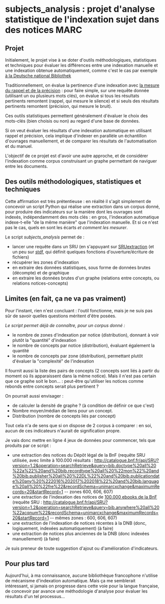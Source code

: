 # subjects_analysis : projet d'analyse statistique de l'indexation sujet dans des notices MARC

## Projet

Initialement, le projet vise à se doter d'outils méthodologiques, statistiques et techniques pour évaluer les différences entre une indexation manuelle et une indexation obtenue automatiquement, comme c'est le cas par exemple [à la Deutsche national Bibliothek](http://library.ifla.org/2213/)

Traditionnellement, on évalue la pertinence d'une indexation avec [la mesure du rappel et de la précision](https://fr.wikipedia.org/wiki/Pr%C3%A9cision_et_rappel) : pour faire simple, sur une requête donnée (utilisant un ou plusieurs mots clés), on évalue si tous les résultats pertinents remontent (rappel, qui mesure le silence) et si seuls des résultats pertinents remontent (précision, qui mesure le bruit).

Ces outils statistiques permettent généralement d'évaluer le choix des mots-clés (bien choisis ou non) au regard d'une base de données.

Si on veut évaluer les résultats d'une indexation automatique en utilisant rappel et précision, cela implique d'indexer en parallèle un échantillon d'ouvrages manuellement, et de comparer les résultats de l'automatisation et du manuel.

L'objectif de ce projet est d'avoir une autre approche, et de considérer l'indexation comme corpus construisant un graphe permettant de naviguer entre les documents.

## Des outils méthodologiques, statistiques et techniques

Cette affirmation est très prétentieuse : en réalité il s'agit simplement de concevoir un script Python qui réalise une extraction dans un corpus donné, pour produire des indicateurs sur la manière dont les ouvrages sont indexés, indépendamment des mots clés : en gros, l'indexation automatique indexe-t-elle "de la même manière" que l'indexation manuelle. Et si ce n'est pas le cas, quels en sont les écarts *et comment les mesurer*.

Le script *subjects_analysis* permet de :
- lancer une requête dans un SRU (en s'appuyant sur [SRUextraction](https://github.com/Lully/bnf-sru/blob/master/SRUextraction.py) (et un peu sur [stdf](https://github.com/Lully/bnf-sru/blob/master/stdf.py), qui définit quelques fonctions d'ouverture/écriture de fichiers)
- récupérer les zones d'indexation
- en extraire des données statistiques, sous forme de données brutes (décompte) et de graphique
- en extraire les données brutes d'un graphe (relations entre concepts, ou relations notices-concepts)

## Limites (en fait, ça ne va pas vraiment)

Pour l'instant, rien n'est concluant : l'outil fonctionne, mais je ne suis pas sûr de savoir quelles questions méritent d'être posées.

*Le script permet déjà de connaître, pour un corpus donné :*
- le nombre de zones d'indexation par notice (distribution), donnant à voir plutôt la "quantité" d'indexation
- le nombre de concepts par notice (distribution), évaluant également la quantité
- le nombre de concepts par zone (distribution), permettant plutôt d'évaluer la "complexité" de l'indexation

Il fournit aussi la liste des pairs de concepts (2 concepts sont liés à partir du moment où ils apparaissent dans la même notice). Mais il n'est pas certain que ce graphe soit le bon... : peut-être qu'utiliser les notices comme rebonds entre concepts serait plus pertinent ?

On pourrait aussi envisager :
- de calculer la densité de graphe ? (à condition de définir ce que c'est)
- Nombre moyen/médian de liens pour un concept. 
- Distribution (nombre de concepts liés par concept)

Tout cela n'a de sens que si on dispose de 2 corpus à comparer : en soi, aucun de ces indicateurs n'aurait de signification propre.

Je vais donc mettre en ligne 4 jeux de données pour commencer, tels que produits par ce script :
- une extraction des notices du Dépôt légal de la BnF (requête SRU utilisée, avec limite à 100.000 résultats :  http://catalogue.bnf.fr/api/SRU?version=1.2&operation=searchRetrieve&query=bib.doctype%20all%20%22a%22%20and%20bib.recordtype%20all%20%22mon%22%20and%20bib.publisher%20all%20%22DL%22%20and%20bib.publicationdate%20any%20%222016%202017%202018%22%20and%20bib.language%20all%20%22fre%22&recordSchema=unimarcxchange&maximumRecords=20&startRecord=1 -- zones 600, 606, 607)
- une extraction de l'indexation des notices de [100.000 ebooks de la BnF](https://bibliotheques.wordpress.com/2018/07/09/des-milliers-de-ebooks-et-de-liens-dans-le-catalogue-de-la-bnf/) (requête SRU : http://catalogue.bnf.fr/api/SRU?version=1.2&operation=searchRetrieve&query=bib.anywhere%20all%20%22acqnum%22&recordSchema=unimarcxchange&maximumRecords=20&startRecord=1 -- mêmes zones : 600, 606, 607)
- une extraction de l'indexation de notices récentes à la DNB (donc, logiquement, indexées automatiquement) (à faire)
- une extraction de notices plus anciennes de la DNB (donc indexées manuellement) (à faire)

Je suis preneur de toute suggestion d'ajout ou d'amélioration d'indicateurs.

## Pour plus tard

Aujourd'hui, à ma connaissance, aucune bibliothèque francophone n'utilise de mécanisme d'indexation automatique. Mais ça me semblerait intéressant, si jamais on progresse dans cette voie pour la langue française, de concevoir par avance une méthodologie d'analyse pour évaluer les résultats d'un tel processus...